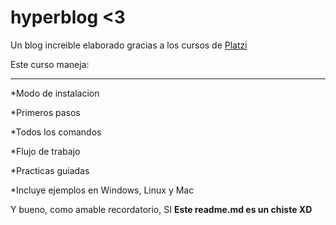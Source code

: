 # hyperblog <3
Un blog increible elaborado gracias a los cursos de [Platzi](https://platzi.com/clases/1557-git-github/19977-readmemd-es-una-excelente-practica/"Platzi")

Este curso maneja:

------------

*Modo de instalacion

*Primeros pasos

*Todos los comandos

*Flujo de trabajo

*Practicas guiadas

*Incluye ejemplos en Windows, Linux y Mac

Y bueno, como amable recordatorio, SI **Este readme.md es un chiste XD**


